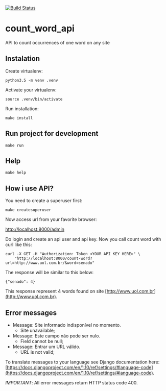 [![Build Status](https://travis-ci.org/rafaelhenrique/count_word_api.svg?branch=master)](https://travis-ci.org/rafaelhenrique/count_word_api)

# count_word_api

API to count occurrences of one word on any site

## Instalation

Create virtualenv:

```
python3.5 -m venv .venv
```

Activate your virtualenv:

```
source .venv/bin/activate
```

Run installation:

```
make install
```

## Run project for development

```
make run
```

## Help

```
make help
```

## How i use API?

You need to create a superuser first:

```
make createsuperuser
```

Now access url from your favorite browser:

[http://localhost:8000/admin](http://localhost:8000/admin)

Do login and create an api user and api key. Now you call count word with curl like this:

```
curl -X GET -H "Authorization: Token <YOUR API KEY HERE>" \
    "http://localhost:8000/count-word?url=http://www.uol.com.br/&word=senado"
```

The response will be similar to this below:

```
{"senado": 4}
```

This response represent 4 words found on site [http://www.uol.com.br](http://www.uol.com.br).

## Error messages

- Message: Site informado indisponível no momento.
    - Site unavailable;
- Message: Este campo não pode ser nulo.
    - Field cannot be null;
- Message: Entrar um URL válido.
    - URL is not valid;

To translate messages to your language see Django documentation here: [https://docs.djangoproject.com/en/1.10/ref/settings/#language-code](https://docs.djangoproject.com/en/1.10/ref/settings/#language-code).

*IMPORTANT*: All error messages return HTTP status code 400.
